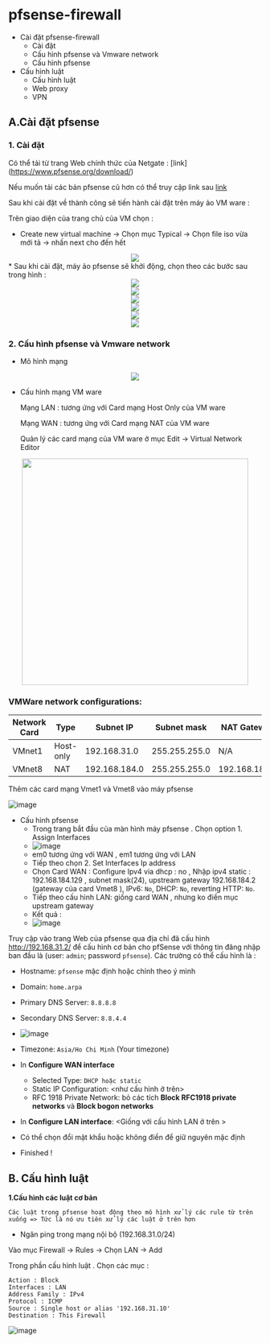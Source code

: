 # pfsense-firewall

* Cài đặt pfsense-firewall
    * Cài đặt 
    * Cấu hình pfsense và Vmware network
    * Cấu hình pfsense
*  Cấu hình luật
   * Cấu hình luật
   * Web proxy
   * VPN
##
## A.Cài đặt pfsense 
### 1. Cài đặt
Có thể tải từ trang Web chính thức của Netgate : [link] (https://www.pfsense.org/download/) 

Nếu muốn tải các bản pfsense cũ hơn có thể truy cập link sau [link](https://repo.ialab.dsu.edu/pfsense/)

Sau khi cài đặt về thành công sẽ tiến hành cài đặt trên máy ảo VM ware : 

Trên giao diện của trang chủ của VM chọn : 
* Create new virtual machine -> Chọn mục Typical -> Chọn file iso vừa mới tả -> nhấn next cho đến hết
<div align="center">
  <img src="https://github.com/Hungblyat/pfsense-firewall/blob/main/image/img.png">
</div>
* Sau khi cài đặt, máy ảo pfsense sẽ khởi động, chọn theo các bước sau trong hình :
<div align="center">
  <img src="https://github.com/Hungblyat/pfsense-firewall/blob/main/image/pfsense_1.jpg">
</div>

<div align="center">
  <img src="https://github.com/Hungblyat/pfsense-firewall/blob/main/image/pfsense_2.jpg">
</div>

<div align="center">
  <img src="https://github.com/Hungblyat/pfsense-firewall/blob/main/image/pfsense_3.jpg">
</div>
<div align="center">
  <img src="https://github.com/Hungblyat/pfsense-firewall/blob/main/image/pfsense_4.jpg">
</div>
<div align="center">
  <img src="https://github.com/Hungblyat/pfsense-firewall/blob/main/image/pfsense_5.jpg">
</div>
<div align="center">
  <img src="https://github.com/Hungblyat/pfsense-firewall/blob/main/image/pfsense_7.jpg">
</div>

### 2. Cấu hình pfsense và Vmware network
* Mô hình mạng
<div align="center">
  <img src="https://github.com/Hungblyat/pfsense-firewall/blob/main/image/Pfsense_topo.jpg">
</div>

* Cấu hình mạng VM ware
  
  Mạng LAN : tương ứng với Card mạng Host Only của VM ware
  
  Mạng WAN : tương ứng với Card mạng NAT của VM ware

  Quản lý các card mạng của VM ware ở mục Edit -> Virtual Network Editor
<div align="center">
  <img src="https://github.com/Hungblyat/pfsense-firewall/blob/main/image/pfsense_card.png" height="450">
</div>

### VMWare network configurations:

<center>

| Network Card | Type | Subnet IP | Subnet mask | NAT Gateway |
| ------------ | ------- | ------| ----- | ----- |
| VMnet1 | Host-only | 192.168.31.0 | 255.255.255.0 | N/A | 
| VMnet8 | NAT | 192.168.184.0 | 255.255.255.0 | 192.168.184.2 | 

</center>

  Thêm các card mạng Vmet1 và Vmet8 vào máy pfsense
  
![image](https://github.com/user-attachments/assets/f7ba9b87-f2b8-44e1-937a-82211b0c3b89)

* Cấu hình pfsense
   - Trong trang bắt đầu của màn hình máy pfsense . Chọn option 1. Assign Interfaces
   - ![image](https://github.com/user-attachments/assets/886a2f15-9a88-4c73-bc33-122786e67c8a)
   - em0 tương ứng với WAN , em1 tương ứng với LAN
   - Tiếp theo chọn 2. Set Interfaces Ip address
   - Chọn Card WAN : Configure Ipv4 via dhcp : no , Nhập ipv4 static : 192.168.184.129 , subnet mask(24), upstream gateway 192.168.184.2 (gateway của card Vmet8 ), IPv6: `No`, DHCP: `No`, reverting HTTP: `No`.
   - Tiếp theo cấu hình LAN: giống card WAN , nhưng ko điền mục upstream gateway
   - Kết quả :
   - ![image](https://github.com/user-attachments/assets/ae27d646-8a29-4f37-832f-de879e221f31)

Truy cập vào trang Web của pfsense qua địa chỉ đã cấu hình http://192.168.31.2/ để cấu hình cơ bản cho pfSense với thông tin đăng nhập ban đầu là (user: `admin`; password `pfsense`). Các trường có thể cấu hình là :
- Hostname: `pfsense` mặc định hoặc chỉnh theo ý mình
- Domain: `home.arpa`
- Primary DNS Server: `8.8.8.8`
- Secondary DNS Server: `8.8.4.4`
- ![image](https://github.com/user-attachments/assets/17ea6fec-1c56-412a-8529-818f30b438bf)

- Timezone: `Asia/Ho Chi Minh` (Your timezone)
- In **Configure WAN interface**
  - Selected Type: `DHCP hoặc static`
  - Static IP Configuration: \<như cấu hình ở trên\>
  - RFC 1918 Private Network: bỏ các tích  **Block RFC1918 private networks** và **Block bogon networks**
- In **Configure LAN interface**: \<Giống với cấu hình LAN ở trên \>
- Có thể chọn đổi mật khẩu hoặc không điền để giữ nguyên mặc định
- Finished !

##

## B. Cấu hình luật
**1.Cấu hình các luật cơ bản**

`Các luật trong pfsense hoạt động theo mô hình xử lý các rule từ trên xuống => Tức là nó ưu tiên xử lý các luật ở trên hơn`
* Ngăn ping trong mạng nội bộ (192.168.31.0/24)

Vào mục Firewall -> Rules -> Chọn LAN -> Add

Trong phần cấu hình luật . Chọn các mục :

    Action : Block
    Interfaces : LAN
    Address Family : IPv4
    Protocol : ICMP
    Source : Single host or alias '192.168.31.10'
    Destination : This Firewall

![image](https://github.com/user-attachments/assets/e2a0f027-b89f-4330-9310-8177b8e0240e)



